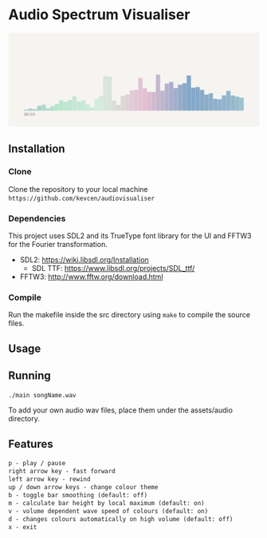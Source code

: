 # Audio Spectrum Visualiser

![Demo](/assets/images/demo2.gif)



## Installation
### Clone
Clone the repository to your local machine `https://github.com/kevcen/audiovisualiser`

### Dependencies
This project uses SDL2 and its TrueType font library for the UI and FFTW3 for the Fourier transformation.

- SDL2: https://wiki.libsdl.org/Installation
  - SDL TTF: https://www.libsdl.org/projects/SDL_ttf/
- FFTW3: http://www.fftw.org/download.html

### Compile
Run the makefile inside the src directory using `make` to compile the source files.

## Usage
## Running 
`./main songName.wav`

To add your own audio wav files, place them under the assets/audio directory.

## Features
```
p - play / pause
right arrow key - fast forward
left arrow key - rewind
up / down arrow keys - change colour theme
b - toggle bar smoothing (default: off)
m - calculate bar height by local maximum (default: on)
v - volume dependent wave speed of colours (default: on)
d - changes colours automatically on high volume (default: off)
x - exit
```
